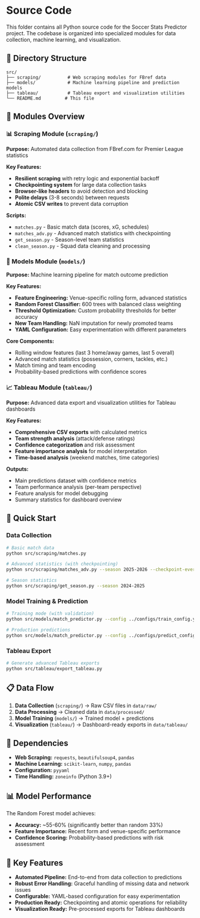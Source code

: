 # Source Code

This folder contains all Python source code for the Soccer Stats Predictor project. The codebase is organized into specialized modules for data collection, machine learning, and visualization.

## 📁 Directory Structure

```
src/
├── scraping/          # Web scraping modules for FBref data
├── models/            # Machine learning pipeline and prediction models
├── tableau/           # Tableau export and visualization utilities
└── README.md         # This file
```

## 🔧 Modules Overview

### 📊 Scraping Module (`scraping/`)
**Purpose:** Automated data collection from FBref.com for Premier League statistics

**Key Features:**
- **Resilient scraping** with retry logic and exponential backoff
- **Checkpointing system** for large data collection tasks
- **Browser-like headers** to avoid detection and blocking
- **Polite delays** (3-8 seconds) between requests
- **Atomic CSV writes** to prevent data corruption

**Scripts:**
- `matches.py` - Basic match data (scores, xG, schedules)
- `matches_adv.py` - Advanced match statistics with checkpointing
- `get_season.py` - Season-level team statistics
- `clean_season.py` - Squad data cleaning and processing

### 🤖 Models Module (`models/`)
**Purpose:** Machine learning pipeline for match outcome prediction

**Key Features:**
- **Feature Engineering:** Venue-specific rolling form, advanced statistics
- **Random Forest Classifier:** 600 trees with balanced class weighting
- **Threshold Optimization:** Custom probability thresholds for better accuracy
- **New Team Handling:** NaN imputation for newly promoted teams
- **YAML Configuration:** Easy experimentation with different parameters

**Core Components:**
- Rolling window features (last 3 home/away games, last 5 overall)
- Advanced match statistics (possession, corners, tackles, etc.)
- Match timing and team encoding
- Probability-based predictions with confidence scores

### 📈 Tableau Module (`tableau/`)
**Purpose:** Advanced data export and visualization utilities for Tableau dashboards

**Key Features:**
- **Comprehensive CSV exports** with calculated metrics
- **Team strength analysis** (attack/defense ratings)
- **Confidence categorization** and risk assessment
- **Feature importance analysis** for model interpretation
- **Time-based analysis** (weekend matches, time categories)

**Outputs:**
- Main predictions dataset with confidence metrics
- Team performance analysis (per-team perspective)
- Feature analysis for model debugging
- Summary statistics for dashboard overview

## 🚀 Quick Start

### Data Collection
```bash
# Basic match data
python src/scraping/matches.py

# Advanced statistics (with checkpointing)
python src/scraping/matches_adv.py --season 2025-2026 --checkpoint-every 10

# Season statistics
python src/scraping/get_season.py --season 2024-2025
```

### Model Training & Prediction
```bash
# Training mode (with validation)
python src/models/match_predictor.py --config ../configs/train_config.yaml

# Production predictions
python src/models/match_predictor.py --config ../configs/predict_config.yaml
```

### Tableau Export
```bash
# Generate advanced Tableau exports
python src/tableau/export_tableau.py
```

## 📋 Data Flow

1. **Data Collection** (`scraping/`) → Raw CSV files in `data/raw/`
2. **Data Processing** → Cleaned data in `data/processed/`
3. **Model Training** (`models/`) → Trained model + predictions
4. **Visualization** (`tableau/`) → Dashboard-ready exports in `data/tableau/`

## 🔧 Dependencies

- **Web Scraping:** `requests`, `beautifulsoup4`, `pandas`
- **Machine Learning:** `scikit-learn`, `numpy`, `pandas`
- **Configuration:** `pyyaml`
- **Time Handling:** `zoneinfo` (Python 3.9+)

## 📊 Model Performance

The Random Forest model achieves:
- **Accuracy:** ~55-60% (significantly better than random 33%)
- **Feature Importance:** Recent form and venue-specific performance
- **Confidence Scoring:** Probability-based predictions with risk assessment

## 🎯 Key Features

- **Automated Pipeline:** End-to-end from data collection to predictions
- **Robust Error Handling:** Graceful handling of missing data and network issues
- **Configurable:** YAML-based configuration for easy experimentation
- **Production Ready:** Checkpointing and atomic operations for reliability
- **Visualization Ready:** Pre-processed exports for Tableau dashboards

